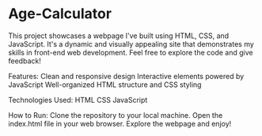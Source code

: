 # Age-Calculator

This project showcases a webpage I've built using HTML, CSS, and JavaScript. It's a dynamic and visually appealing site that demonstrates my skills in front-end web development. Feel free to explore the code and give feedback!

Features:
Clean and responsive design
Interactive elements powered by JavaScript
Well-organized HTML structure and CSS styling

Technologies Used:
HTML
CSS
JavaScript

How to Run:
Clone the repository to your local machine.
Open the index.html file in your web browser.
Explore the webpage and enjoy!
